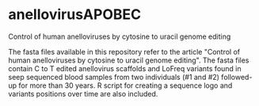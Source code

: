 # anellovirusAPOBEC
Control of human anelloviruses by cytosine to uracil genome editing

The fasta files available in this repository refer to the article "Control of human anelloviruses by cytosine to uracil genome editing". The fasta files contain C to T edited anellovirus scaffolds and LoFreq variants found in seep sequenced blood samples from two individuals (#1 and #2) followed-up for more than 30 years. R script for creating a sequence logo and variants positions over time are also included.
